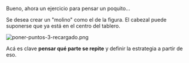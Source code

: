 Bueno, ahora un ejercicio para pensar un poquito... 

Se desea crear un "molino" como el de la figura. El cabezal puede suponerse que ya está en el centro del tablero.

![poner-puntos-3-recargado.png]()

Acá es clave **pensar qué parte se repite** y definir la estrategia a partir de eso.
